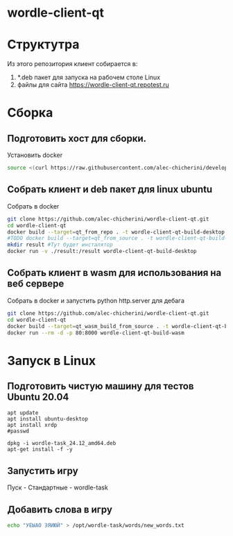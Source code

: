 # wordle-client-qt

# Структутра
Из этого репозитория клиент собирается в:
1. *.deb пакет для запуска на рабочем столе Linux 
2. файлы для сайта https://wordle-client-qt.repotest.ru

# Сборка
<!--Подготовить хост-->
## Подготовить хост для сборки.

Установить docker 
```bash
source <(curl https://raw.githubusercontent.com/alec-chicherini/development-scripts/refs/heads/main/docker/install_docker.sh)
```

<!--Собрать клиент и deb пакет для linux-->
## Собрать клиент и deb пакет для linux ubuntu
Собрать в docker
```bash
git clone https://github.com/alec-chicherini/wordle-client-qt.git
cd wordle-client-qt
docker build --target=qt_from_repo . -t wordle-client-qt-build-desktop
#TODO docker build --target=qt_from_source . -t wordle-client-qt-build-desktop #другая опция собрать Qt из исходников.
mkdir result #Тут будет инсталятор 
docker run -v ./result:/result wordle-client-qt-build-desktop
```

<!--Собрать клиент wasm и запустить для дебага-->
## Собрать клиент в wasm для использования на веб сервере
Собрать в docker и запустить python http.server для дебага
```bash
git clone https://github.com/alec-chicherini/wordle-client-qt.git
cd wordle-client-qt
docker build --target=qt_wasm_build_from_source . -t wordle-client-qt-build-wasm
docker run --rm -d -p 80:8000 wordle-client-qt-build-wasm
```

# Запуск в Linux
## Подготовить чистую машину для тестов Ubuntu 20.04
```
apt update
apt install ubuntu-desktop
apt install xrdp
#passwd

dpkg -i wordle-task_24.12_amd64.deb
apt-get install -f -y
```
## Запустить игру
Пуск - Стандартные - wordle-task
 
## Добавить слова в игру
```bash
echo "УЕЫАО ЭЯИЮЙ" > /opt/wordle-task/words/new_words.txt
``` 